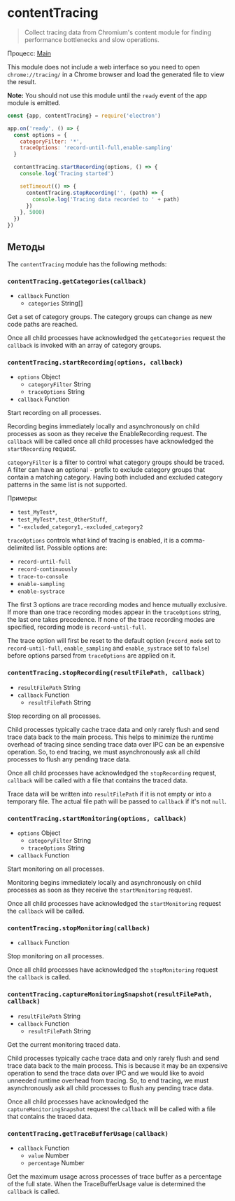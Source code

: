 # contentTracing

> Collect tracing data from Chromium's content module for finding performance bottlenecks and slow operations.

Процесс: [Main](../glossary.md#main-process)

This module does not include a web interface so you need to open `chrome://tracing/` in a Chrome browser and load the generated file to view the result.

**Note:** You should not use this module until the `ready` event of the app module is emitted.


```javascript
const {app, contentTracing} = require('electron')

app.on('ready', () => {
  const options = {
    categoryFilter: '*',
    traceOptions: 'record-until-full,enable-sampling'
  }

  contentTracing.startRecording(options, () => {
    console.log('Tracing started')

    setTimeout(() => {
      contentTracing.stopRecording('', (path) => {
        console.log('Tracing data recorded to ' + path)
      })
    }, 5000)
  })
})
```

## Методы

The `contentTracing` module has the following methods:

### `contentTracing.getCategories(callback)`

* `callback` Function
  * `categories` String[]

Get a set of category groups. The category groups can change as new code paths are reached.

Once all child processes have acknowledged the `getCategories` request the `callback` is invoked with an array of category groups.

### `contentTracing.startRecording(options, callback)`

* `options` Object
  * `categoryFilter` String
  * `traceOptions` String
* `callback` Function

Start recording on all processes.

Recording begins immediately locally and asynchronously on child processes as soon as they receive the EnableRecording request. The `callback` will be called once all child processes have acknowledged the `startRecording` request.

`categoryFilter` is a filter to control what category groups should be traced. A filter can have an optional `-` prefix to exclude category groups that contain a matching category. Having both included and excluded category patterns in the same list is not supported.

Примеры:

* `test_MyTest*`,
* `test_MyTest*,test_OtherStuff`,
* `"-excluded_category1,-excluded_category2`

`traceOptions` controls what kind of tracing is enabled, it is a comma-delimited list. Possible options are:

* `record-until-full`
* `record-continuously`
* `trace-to-console`
* `enable-sampling`
* `enable-systrace`

The first 3 options are trace recording modes and hence mutually exclusive. If more than one trace recording modes appear in the `traceOptions` string, the last one takes precedence. If none of the trace recording modes are specified, recording mode is `record-until-full`.

The trace option will first be reset to the default option (`record_mode` set to `record-until-full`, `enable_sampling` and `enable_systrace` set to `false`) before options parsed from `traceOptions` are applied on it.

### `contentTracing.stopRecording(resultFilePath, callback)`

* `resultFilePath` String
* `callback` Function
  * `resultFilePath` String

Stop recording on all processes.

Child processes typically cache trace data and only rarely flush and send trace data back to the main process. This helps to minimize the runtime overhead of tracing since sending trace data over IPC can be an expensive operation. So, to end tracing, we must asynchronously ask all child processes to flush any pending trace data.

Once all child processes have acknowledged the `stopRecording` request, `callback` will be called with a file that contains the traced data.

Trace data will be written into `resultFilePath` if it is not empty or into a temporary file. The actual file path will be passed to `callback` if it's not `null`.

### `contentTracing.startMonitoring(options, callback)`

* `options` Object
  * `categoryFilter` String
  * `traceOptions` String
* `callback` Function

Start monitoring on all processes.

Monitoring begins immediately locally and asynchronously on child processes as soon as they receive the `startMonitoring` request.

Once all child processes have acknowledged the `startMonitoring` request the `callback` will be called.

### `contentTracing.stopMonitoring(callback)`

* `callback` Function

Stop monitoring on all processes.

Once all child processes have acknowledged the `stopMonitoring` request the `callback` is called.

### `contentTracing.captureMonitoringSnapshot(resultFilePath, callback)`

* `resultFilePath` String
* `callback` Function
  * `resultFilePath` String

Get the current monitoring traced data.

Child processes typically cache trace data and only rarely flush and send trace data back to the main process. This is because it may be an expensive operation to send the trace data over IPC and we would like to avoid unneeded runtime overhead from tracing. So, to end tracing, we must asynchronously ask all child processes to flush any pending trace data.

Once all child processes have acknowledged the `captureMonitoringSnapshot` request the `callback` will be called with a file that contains the traced data.


### `contentTracing.getTraceBufferUsage(callback)`

* `callback` Function
  * `value` Number
  * `percentage` Number

Get the maximum usage across processes of trace buffer as a percentage of the full state. When the TraceBufferUsage value is determined the `callback` is called.
